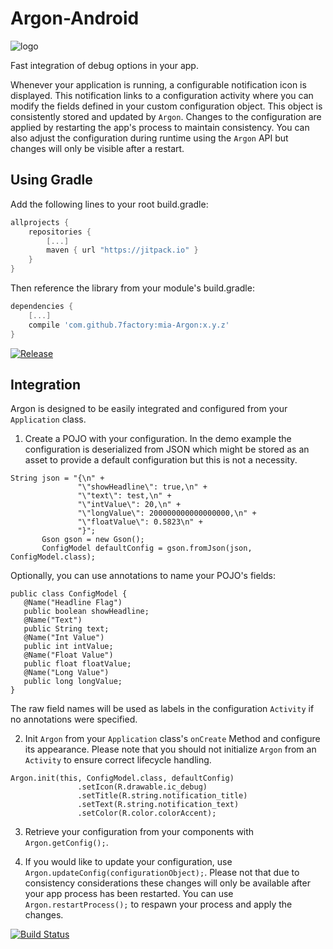 # Argon-Android
![logo](https://github.com/7factory/mia-Argon/raw/gh-pages/images/argon_400px.png?raw=true "Argon")

Fast integration of debug options in your app. 

Whenever your application is running, a configurable notification icon is displayed. This notification links to a configuration activity where you can modify the fields defined in your custom configuration object. This object is consistently stored and updated by `Argon`. Changes to the configuration are applied by restarting the app's process to maintain consistency. You can also adjust the configuration during runtime using the `Argon` API but changes will only be visible after a restart.

## Using Gradle ##

Add the following lines to your root build.gradle:

``` gradle
allprojects {
    repositories {
        [...]
        maven { url "https://jitpack.io" }
    }
}
```

Then reference the library from your module's build.gradle:

``` gradle
dependencies {
    [...]
    compile 'com.github.7factory:mia-Argon:x.y.z'
}
```

[![Release](https://jitpack.io/v/7factory/mia-Argon.svg)](https://jitpack.io/#7factory/mia-Argon)

## Integration ##

Argon is designed to be easily integrated and configured from your `Application` class. 

1. Create a POJO with your configuration. In the demo example the configuration is deserialized from JSON which might be stored as an asset to provide a default configuration but this is not a necessity.
 ```
String json = "{\n" +
                "\"showHeadline\": true,\n" +
                "\"text\": test,\n" +
                "\"intValue\": 20,\n" +
                "\"longValue\": 200000000000000000,\n" +
                "\"floatValue\": 0.5823\n" +
                "}";
        Gson gson = new Gson();
        ConfigModel defaultConfig = gson.fromJson(json, ConfigModel.class);
```
Optionally, you can use annotations to name your POJO's fields:
 ```
 public class ConfigModel {
    @Name("Headline Flag")
    public boolean showHeadline;
    @Name("Text")
    public String text;
    @Name("Int Value")
    public int intValue;
    @Name("Float Value")
    public float floatValue;
    @Name("Long Value")
    public long longValue;
}
```
The raw field names will be used as labels in the configuration `Activity` if no annotations were specified.

2. Init `Argon` from your `Application` class's `onCreate` Method and configure its appearance. Please note that you should not initialize `Argon` from an `Activity` to ensure correct lifecycle handling.
 ``` 
Argon.init(this, ConfigModel.class, defaultConfig)
                .setIcon(R.drawable.ic_debug)
                .setTitle(R.string.notification_title)
                .setText(R.string.notification_text)
                .setColor(R.color.colorAccent);
```

3. Retrieve your configuration from your components with `Argon.getConfig();`.

4. If you would like to update your configuration, use `Argon.updateConfig(configurationObject);`. Please not that due to consistency considerations these changes will only be available after your app process has been restarted. You can use `Argon.restartProcess();` to respawn your process and apply the changes.


[![Build Status](https://travis-ci.org/7factory/mia-Argon.svg?branch=master)](https://travis-ci.org/7factory/mia-Argon)
